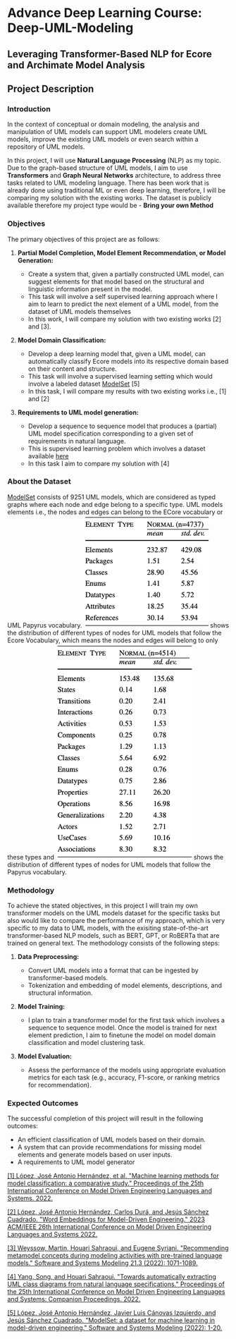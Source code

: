 # Advance Deep Learning Course: Deep-UML-Modeling

## Leveraging Transformer-Based NLP for Ecore and Archimate Model Analysis

## Project Description

### Introduction

In the context of conceptual or domain modeling, the analysis and manipulation of UML models can support UML modelers create UML models, improve the existing UML models or even search within a repository of UML models.

In this project, I will use **Natural Language Processing** (NLP) as my topic. Due to the graph-based structure of UML models, I aim to use **Transformers** and **Graph Neural Networks** architecture, to address three tasks related to UML modeling language.
There has been work that is already done using traditional ML or even deep learning, therefore, I will be comparing my solution with the existing works.
The dataset is publicly available therefore my project type would be - **Bring your own Method**

### Objectives

The primary objectives of this project are as follows:
     
1. **Partial Model Completion, Model Element Recommendation, or Model Generation:**

   - Create a system that, given a partially constructed UML model, can suggest elements for that model based on the structural and linguistic information present in the model.
   - This task will involve a self supervised learning approach where I aim to learn to predict the next element of a UML model, from the dataset of UML models themselves
   - In this work, I will compare my solution with two existing works [2] and [3].

2. **Model Domain Classification:**

   - Develop a deep learning model that, given a UML model, can automatically classify Ecore models into its respective domain based on their content and structure.
   - This task will involve a supervised learning setting which would involve a labeled dataset [ModelSet](https://github.com/modelset/modelset-dataset) [5]
   - In this task, I will compare my results with two existing works i.e., [1] and [2]

3. **Requirements to UML model generation:**

   - Develop a sequence to sequence model that produces a (partial) UML model specification corresponding to a given set of requirements in natural language.
   - This is supervised learning problem which involves a dataset available [here](https://github.com/songyang-dev/uml-classes-and-specs)
   - In this task I aim to compare my solution with [4]


### About the Dataset

[ModelSet](https://github.com/modelset/modelset-dataset) consists of 9251 UML models, which are considered as typed graphs where each node and edge belong to a specific type. UML models elements i.e., the nodes and edges can belong to the ECore vocabulary or UML Papyrus vocabulary. ![UML Model with Ecore Metamodel](ModelSet-Ecore-Dataset.png) shows the distribution of different types of nodes for UML models that follow the Ecore Vocabulary, which means the nodes and edges will belong to only these types and ![UML model with Papyrus Metamodel](ModelSet-UML-Dataset.png) shows the distribution of different types of nodes for UML models that follow the Papyrus vocabulary.

### Methodology

To achieve the stated objectives, in this project I will train my own transformer models on the UML models dataset for the specific tasks but also would like to compare the performance of my approach, which is very specific to my data to UML models, with the exisiting state-of-the-art transformer-based NLP models, such as BERT, GPT, or RoBERTa that are trained on general text. The methodology consists of the following steps:

1. **Data Preprocessing:**

   - Convert UML models into a format that can be ingested by transformer-based models.
   - Tokenization and embedding of model elements, descriptions, and structural information.
     
2. **Model Training:**
   - I plan to train a transformer model for the first task which involves a sequence to sequence model. Once the model is trained for next element prediction, I aim to finetune the model on model domain classification and model clustering task.
   
3. **Model Evaluation:**

   - Assess the performance of the models using appropriate evaluation metrics for each task (e.g., accuracy, F1-score, or ranking metrics for recommendation).

### Expected Outcomes

The successful completion of this project will result in the following outcomes:

- An efficient classification of UML models based on their domain.
- A system that can provide recommendations for missing model elements and generate models based on user inputs.
- A requirements to UML model generator

[[1] López, José Antonio Hernández, et al. &#34;Machine learning methods for model classification: a comparative study.&#34; Proceedings of the 25th International Conference on Model Driven Engineering Languages and Systems. 2022.](https://dl.acm.org/doi/pdf/10.1145/3550355.3552461) 

[[2] López, José Antonio Hernández, Carlos Durá, and Jesús Sánchez Cuadrado. &#34;Word Embeddings for Model-Driven Engineering.&#34; 2023 ACM/IEEE 26th International Conference on Model Driven Engineering Languages and Systems 2022.](https://jesusc.github.io/papers/models23-worde4mde.pdf) 

[[3] Weyssow, Martin, Houari Sahraoui, and Eugene Syriani. &#34;Recommending metamodel concepts during modeling activities with pre-trained language models.&#34; Software and Systems Modeling 21.3 (2022): 1071-1089.](https://link.springer.com/article/10.1007/s10270-022-00975-5) 

[[4] Yang, Song, and Houari Sahraoui. &#34;Towards automatically extracting UML class diagrams from natural language specifications.&#34; Proceedings of the 25th International Conference on Model Driven Engineering Languages and Systems: Companion Proceedings. 2022.](https://dl.acm.org/doi/pdf/10.1145/3550356.3561592)

[[5] López, José Antonio Hernández, Javier Luis Cánovas Izquierdo, and Jesús Sánchez Cuadrado. "ModelSet: a dataset for machine learning in model-driven engineering." Software and Systems Modeling (2022): 1-20.](https://link.springer.com/article/10.1007/s10270-021-00929-3)

